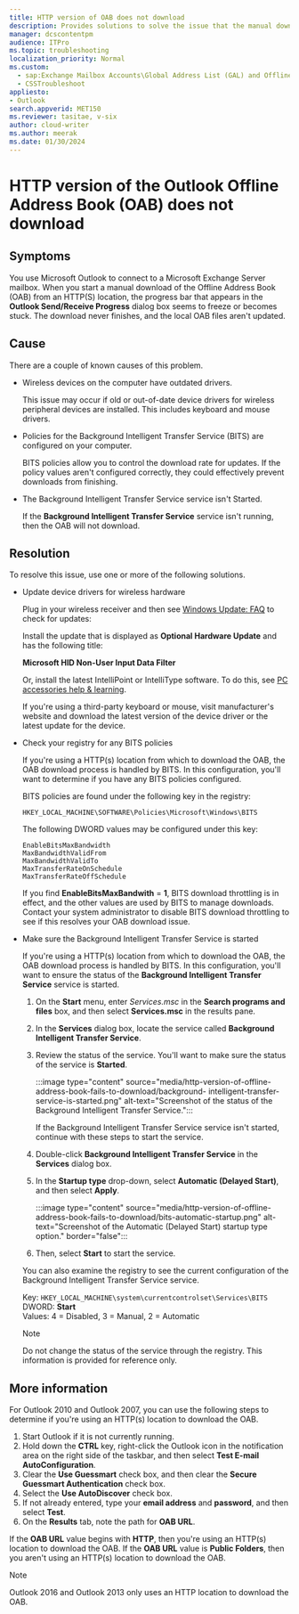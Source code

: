 ```yaml
---
title: HTTP version of OAB does not download
description: Provides solutions to solve the issue that the manual download of the Offline Address Book (OAB) from an HTTP(S) location fails.
manager: dcscontentpm
audience: ITPro
ms.topic: troubleshooting
localization_priority: Normal
ms.custom: 
  - sap:Exchange Mailbox Accounts\Global Address List (GAL) and Offline Address Book (OAB)
  - CSSTroubleshoot
appliesto:
- Outlook
search.appverid: MET150
ms.reviewer: tasitae, v-six
author: cloud-writer
ms.author: meerak
ms.date: 01/30/2024
---
```

# HTTP version of the Outlook Offline Address Book (OAB) does not download

## Symptoms

You use Microsoft Outlook to connect to a Microsoft Exchange Server mailbox. When you start a manual download of the Offline Address Book (OAB) from an HTTP(S) location, the progress bar that appears in the **Outlook Send/Receive Progress** dialog box seems to freeze or becomes stuck. The download never finishes, and the local OAB files aren't updated.

## Cause

There are a couple of known causes of this problem.

- Wireless devices on the computer have outdated drivers.

  This issue may occur if old or out-of-date device drivers for wireless peripheral devices are installed. This includes keyboard and mouse drivers.
- Policies for the Background Intelligent Transfer Service (BITS) are configured on your computer.

  BITS policies allow you to control the download rate for updates. If the policy values aren't configured correctly, they could effectively prevent downloads from finishing.
- The Background Intelligent Transfer Service service isn't Started.

  If the **Background Intelligent Transfer Service** service isn't running, then the OAB will not download.

## Resolution

To resolve this issue, use one or more of the following solutions.

- Update device drivers for wireless hardware

  Plug in your wireless receiver and then see [Windows Update: FAQ](https://support.microsoft.com/windows/windows-update-faq-8a903416-6f45-0718-f5c7-375e92dddeb2) to check for updates:

  Install the update that is displayed as **Optional Hardware Update** and has the following title:

  **Microsoft HID Non-User Input Data Filter**

  Or, install the latest IntelliPoint or IntelliType software. To do this, see [PC accessories help & learning](https://support.microsoft.com/pc-accessories).

  If you're using a third-party keyboard or mouse, visit manufacturer's website and download the latest version of the device driver or the latest update for the device.

- Check your registry for any BITS policies

  If you're using a HTTP(s) location from which to download the OAB, the OAB download process is handled by BITS. In this configuration, you'll want to determine if you have any BITS policies configured.

  BITS policies are found under the following key in the registry:

  `HKEY_LOCAL_MACHINE\SOFTWARE\Policies\Microsoft\Windows\BITS`

  The following DWORD values may be configured under this key:

  `EnableBitsMaxBandwidth`  
  `MaxBandwidthValidFrom`  
  `MaxBandwidthValidTo`  
  `MaxTransferRateOnSchedule`  
  `MaxTransferRateOffSchedule`

  If you find **EnableBitsMaxBandwith** = **1**, BITS download throttling is in effect, and the other values are used by BITS to manage downloads. Contact your system administrator to disable BITS download throttling to see if this resolves your OAB download issue.

- Make sure the Background Intelligent Transfer Service is started

  If you're using a HTTP(s) location from which to download the OAB, the OAB download process is handled by BITS. In this configuration, you'll want to ensure the status of the **Background Intelligent Transfer Service** service is started.

  1. On the **Start** menu, enter _Services.msc_ in the **Search programs and files** box, and then select **Services.msc** in the results pane.

  2. In the **Services** dialog box, locate the service called **Background Intelligent Transfer Service**.

  3. Review the status of the service. You'll want to make sure the status of the service is **Started**.

     :::image type="content" source="media/http-version-of-offline-address-book-fails-to-download/background- intelligent-transfer-service-is-started.png" alt-text="Screenshot of the status of the Background Intelligent Transfer Service.":::

     If the Background Intelligent Transfer Service service isn't started, continue with these steps to start the service.

  4. Double-click **Background Intelligent Transfer Service** in the **Services** dialog box.

  5. In the **Startup type** drop-down, select **Automatic (Delayed Start)**, and then select **Apply**.

     :::image type="content" source="media/http-version-of-offline-address-book-fails-to-download/bits-automatic-startup.png" alt-text="Screenshot of the Automatic (Delayed Start) startup type option." border="false":::

  6. Then, select **Start** to start the service.

  You can also examine the registry to see the current configuration of the Background Intelligent Transfer Service service.

  Key: `HKEY_LOCAL_MACHINE\system\currentcontrolset\Services\BITS`  
  DWORD: **Start**  
  Values: 4 = Disabled, 3 = Manual, 2 = Automatic

  > [!NOTE]
  > Do not change the status of the service through the registry. This information is provided for reference only.

## More information

For Outlook 2010 and Outlook 2007, you can use the following steps to determine if you're using an HTTP(s) location to download the OAB.

1. Start Outlook if it is not currently running.
2. Hold down the **CTRL** key, right-click the Outlook icon in the notification area on the right side of the taskbar, and then select **Test E-mail AutoConfiguration**.
3. Clear the **Use Guessmart** check box, and then clear the **Secure Guessmart Authentication** check box.
4. Select the **Use AutoDiscover** check box.
5. If not already entered, type your **email address** and **password**, and then select **Test**.
6. On the **Results** tab, note the path for **OAB URL**.

If the **OAB URL** value begins with **HTTP**, then you're using an HTTP(s) location to download the OAB. If the **OAB URL** value is **Public Folders**, then you aren't using an HTTP(s) location to download the OAB.

> [!NOTE]
> Outlook 2016 and Outlook 2013 only uses an HTTP location to download the OAB.
